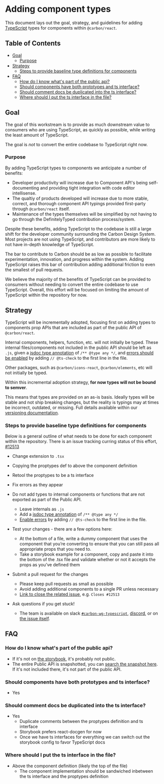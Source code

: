 # Adding component types

This document lays out the goal, strategy, and guidelines for adding
[TypeScript](https://www.TypeScriptlang.org/) types for components within
`@carbon/react`.

<!-- prettier-ignore-start -->
<!-- START doctoc generated TOC please keep comment here to allow auto update -->
<!-- DON'T EDIT THIS SECTION, INSTEAD RE-RUN doctoc TO UPDATE -->
## Table of Contents

- [Goal](#goal)
  - [Purpose](#purpose)
- [Strategy](#strategy)
  - [Steps to provide baseline type definitions for components](#steps-to-provide-baseline-type-definitions-for-components)
- [FAQ](#faq)
  - [How do I know what's part of the public api?](#how-do-i-know-whats-part-of-the-public-api)
  - [Should components have both prototypes and ts interface?](#should-components-have-both-prototypes-and-ts-interface)
  - [Should comment docs be duplicated into the ts interface?](#should-comment-docs-be-duplicated-into-the-ts-interface)
  - [Where should I put the ts interface in the file?](#where-should-i-put-the-ts-interface-in-the-file)

<!-- END doctoc generated TOC please keep comment here to allow auto update -->
<!-- prettier-ignore-end -->

## Goal

The goal of this workstream is to provide as much downstream value to consumers
who are using TypeScript, as quickly as possible, while writing the least amount
of TypeScript.

The goal is _not_ to convert the entire codebase to TypeScript right now.

### Purpose

By adding TypeScript types to components we anticipate a number of benefits:

- Developer productivity will increase due to Component API's being
  self-documenting and providing tight integration with code editor
  intellisense.
- The qualtiy of products developed will increase due to more stable, correct,
  and thorough component API typings provided first-party through
  `@carbon/react` itself.
- Maintenance of the types themselves will be simplified by not having to go
  through the DefinitelyTyped contribution process/system.

Despite these benefits, adding TypeScript to the codebase is still a large shift
for the developer community surrounding the Carbon Design System. Most projects
are not using TypeScript, and contributors are more likely to not have in-depth
knowledge of TypeScript.

The bar to contribute to Carbon should be as low as possible to facilitate
experimentation, innovation, and progress within the system. Adding TypeScript
raises this bar of contribution adding additional friction to even the smallest
of pull requests.

We believe the majority of the benefits of TypeScript can be provided to
consumers without needing to convert the entire codebase to use TypeScript.
Overall, this effort will be focused on limiting the amount of TypeScript within
the repository for now.

## Strategy

TypeScript will be incrementally adopted, focusing first on adding types to
components prop APIs that are included as part of the public API of
`@carbon/react`.

Internal components, helpers, function, etc. will not initially be typed. These
internal files/components not included in the public API should be left as
`.js`, given a
[jsdoc type annotation](https://www.typescriptlang.org/docs/handbook/intro-to-js-ts.html#providing-type-hints-in-js-via-jsdoc)
of `/** @type any */`, and
[errors should be enabled](https://www.typescriptlang.org/docs/handbook/intro-to-js-ts.html#ts-check)
by adding `// @ts-check` to the first line in the file.

Other packages, such as `@carbon/icons-react`, `@carbon/elements`, etc will not
initially be typed.

Within this incremental adoption strategy, **for now types will not be bound to
semver**.

This means that types are provided on an as-is basis. Ideally types will be
stable and not ship breaking changes, but the reality is typings may at times be
incorrect, outdated, or missing. Full details available within our
[versioning documentation](https://github.com/carbon-design-system/carbon/blob/main/docs/guides/versioning.md#a-change-is-made-to-component-typingsdefinitions).

### Steps to provide baseline type definitions for components

Below is a general outline of what needs to be done for each component within
the repository. There is an issue tracking curring status of this effort,
[#12513](https://github.com/carbon-design-system/carbon/issues/12513)

- Change extension to `.tsx`
- Copying the proptypes def to above the component definition
- Retool the proptypes to be a ts interface
- Fix errors as they appear
- Do not add types to internal components or functions that are not exported as
  part of the Public API.

  - Leave internals as `.js`
  - Add a
    [jsdoc type annotation](https://www.typescriptlang.org/docs/handbook/intro-to-js-ts.html#providing-type-hints-in-js-via-jsdoc)
    of `/** @type any */`
  - [Enable errors](https://www.typescriptlang.org/docs/handbook/intro-to-js-ts.html#ts-check)
    by adding `// @ts-check` to the first line in the file.

- Test your changes - there are a few options here:
  - At the bottom of a file, write a dummy component that uses the component
    that you’re converting to ensure that you can still pass all appropriate
    props that you need to.
  - Take a storybook example for a component, copy and paste it into the bottom
    of the .tsx file and validate whether or not it accepts the props as you’ve
    defined them
- Submit a pull request for the changes
  - Please keep pull requests as small as possible
  - Avoid adding additional components to a single PR unless necessary
  - [Link to close the related issue](https://docs.github.com/en/issues/tracking-your-work-with-issues/linking-a-pull-request-to-an-issue#linking-a-pull-request-to-an-issue-using-a-keyword#linking-a-pull-request-to-an-issue-using-a-keyword),
    e.g. `Closes #12513`
- Ask questions if you get stuck!
  - The team is available on slack
    [`#carbon-wg-typescript`](https://ibm-studios.slack.com/archives/C03C8VASVED),
    [discord](https://discord.gg/J7JEUEkTRX), or on
    [the issue itself](https://github.com/carbon-design-system/carbon/issues/12513).

## FAQ

### How do I know what's part of the public api?

- If it's not on [the storybook](https://react.carbondesignsystem.com), it's
  probably not public.
- The entire Public API is snapshotted, you can
  [search the snapshot here](https://github.com/carbon-design-system/carbon/blob/main/packages/react/__tests__/__snapshots__/PublicAPI-test.js.snap).
  If it's not included there, it's not part of the public API.

### Should components have both prototypes and ts interface?

- Yes

### Should comment docs be duplicated into the ts interface?

- Yes
  - Duplicate comments between the proptypes definition and ts interface
  - Storybook prefers react-docgen for now
  - Once we have ts interfaces for everything we can switch out the storybook
    config to favor TypeScript docs

### Where should I put the ts interface in the file?

- Above the component definition (likely the top of the file)
  - The component implementation should be sandwiched inbetween the ts interface
    and the proptypes definition
